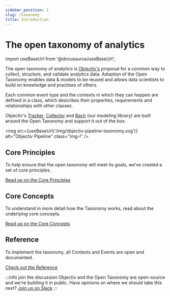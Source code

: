 ```yaml
---
sidebar_position: 1
slug: /taxonomy
title: Introduction
---
```


# The open taxonomy of analytics

import useBaseUrl from '@docusaurus/useBaseUrl';

The open taxonomy of analytics is [Objectiv's](https://objectiv.io/about/) proposal for a common way to collect, structure, and 
validate analytics data. Adoption of the Open Taxonomy enables data & models to be reused and allows data scientists to build on knowledge and practises of others.

Each common event type and the contexts in which they can happen are defined in a class, which describes their properties, requirements and relationships with other classes.

Objectiv's [Tracker](/tracking/introduction.md), [Collector](/tracking/core-concepts/collector) and [Bach](/modeling) (our modeling library) are built around the Open Taxonomy and support it out of the box.

<img src={useBaseUrl('/img/objectiv-pipeline-taxonomy.svg')} alt="Objectiv Pipeline" class="img-l" />

## Core Principles
To help ensure that the open taxonomy will meet its goals, we’ve created a set of core principles.

[Read up on the Core Principles](./core-principles.md)

## Core Concepts
To understand in more detail how the Taxonomy works, read about the underlying core concepts.

[Read up on the Core Concepts](./core-concepts.md)

## Reference
To implement the taxonomy, all Contexts and Events are open and documented. 

[Check out the Reference](./reference/overview.md)

:::info join the discussion
Objectiv and the Open Taxonomy are open-source and we're building it in public. Have opinions on where we should take this next? [Join us on Slack](https://join.slack.com/t/objectiv-io/shared_invite/zt-u6xma89w-DLDvOB7pQer5QUs5B_~5pg)
:::